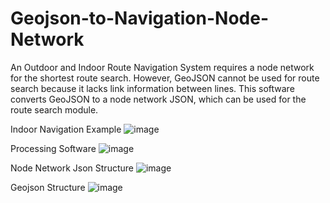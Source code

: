 # Geojson-to-Navigation-Node-Network
An Outdoor and Indoor Route Navigation System requires a node network for the shortest route search. However, GeoJSON cannot be used for route search because it lacks link information between lines. This software converts GeoJSON to a node network JSON, which can be used for the route search module.

Indoor Navigation Example
![image](https://github.com/UniverseMaker/Geojson-to-Navigation-Node-Network/assets/14816515/481c006e-8b89-476f-a8de-a35730d43cdc)

Processing Software
![image](https://github.com/UniverseMaker/Geojson-to-Navigation-Node-Network/assets/14816515/d2d8fb47-9c5a-488a-9dc1-25a05e0edfc1)

Node Network Json Structure
![image](https://github.com/UniverseMaker/Geojson-to-Navigation-Node-Network/assets/14816515/854a5382-00ed-4508-96e7-c6b023a6d1c3)

Geojson Structure
![image](https://github.com/UniverseMaker/Geojson-to-Navigation-Node-Network/assets/14816515/98495ec9-c7c4-4f7e-88b6-c36f9689af06)

